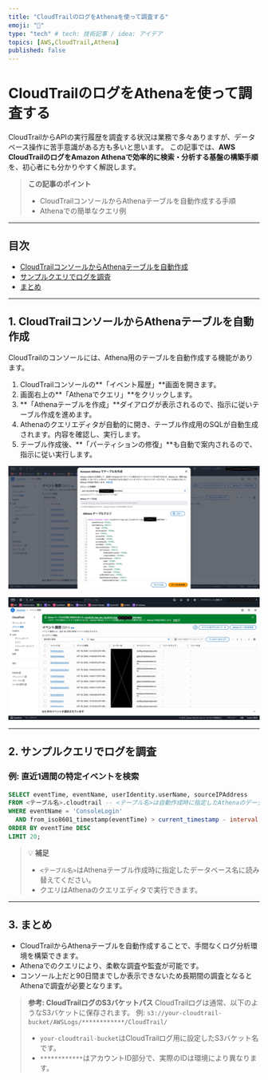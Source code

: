 ```yaml
---
title: "CloudTrailのログをAthenaを使って調査する"
emoji: "💭"
type: "tech" # tech: 技術記事 / idea: アイデア
topics: [AWS,CloudTrail,Athena]
published: false
---
```


# CloudTrailのログをAthenaを使って調査する

CloudTrailからAPIの実行履歴を調査する状況は業務で多々ありますが、データベース操作に苦手意識がある方も多いと思います。
この記事では、**AWS CloudTrailのログをAmazon Athenaで効率的に検索・分析する基盤の構築手順**を、初心者にも分かりやすく解説します。

> **この記事のポイント**
> - CloudTrailコンソールからAthenaテーブルを自動作成する手順
> - Athenaでの簡単なクエリ例

---

## 目次
- [CloudTrailコンソールからAthenaテーブルを自動作成](#cloudtrailコンソールからathenaテーブルを自動作成)
- [サンプルクエリでログを調査](#サンプルクエリでログを調査)
- [まとめ](#まとめ)

---

## 1. CloudTrailコンソールからAthenaテーブルを自動作成

CloudTrailのコンソールには、Athena用のテーブルを自動作成する機能があります。

1. CloudTrailコンソールの**「イベント履歴」**画面を開きます。
2. 画面右上の**「Athenaでクエリ」**をクリックします。
3. **「Athenaテーブルを作成」**ダイアログが表示されるので、指示に従いテーブル作成を進めます。
4. Athenaのクエリエディタが自動的に開き、テーブル作成用のSQLが自動生成されます。内容を確認し、実行します。
5. テーブル作成後、**「パーティションの修復」**も自動で案内されるので、指示に従い実行します。

![Athenaテーブル自動作成手順1](../images/cloudtrail-athena-setup-images/cloudtrail-event-history-1-1.jpg)

![Athenaテーブル自動作成手順2](../images/cloudtrail-athena-setup-images/cloudtrail-event-history-2-1.jpg)

---

## 2. サンプルクエリでログを調査

### 例: 直近1週間の特定イベントを検索

```sql
SELECT eventTime, eventName, userIdentity.userName, sourceIPAddress
FROM <テーブル名>.cloudtrail -- <テーブル名>は自動作成時に指定したAthenaのデータベース名に置き換えてください
WHERE eventName = 'ConsoleLogin'
  AND from_iso8601_timestamp(eventTime) > current_timestamp - interval '7' day
ORDER BY eventTime DESC
LIMIT 20;
```

> 💡 **補足**
> - `<テーブル名>`はAthenaテーブル作成時に指定したデータベース名に読み替えてください。
> - クエリはAthenaのクエリエディタで実行できます。

---

## 3. まとめ

- CloudTrailからAthenaテーブルを自動作成することで、手間なくログ分析環境を構築できます。
- Athenaでのクエリにより、柔軟な調査や監査が可能です。
- コンソール上だと90日間までしか表示できないため長期間の調査となるとAthenaで調査が必要となります。

> **参考: CloudTrailログのS3バケットパス**
> CloudTrailログは通常、以下のようなS3バケットに保存されます。
> 例: `s3://your-cloudtrail-bucket/AWSLogs/************/CloudTrail/`
> - `your-cloudtrail-bucket`はCloudTrailログ用に設定したS3バケット名です。
> - `************`はアカウントID部分で、実際のIDは環境により異なります。


